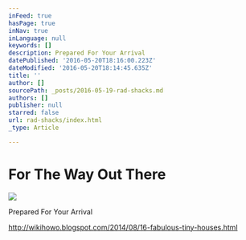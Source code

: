 ```yaml
---
inFeed: true
hasPage: true
inNav: true
inLanguage: null
keywords: []
description: Prepared For Your Arrival
datePublished: '2016-05-20T18:16:00.223Z'
dateModified: '2016-05-20T18:14:45.635Z'
title: ''
author: []
sourcePath: _posts/2016-05-19-rad-shacks.md
authors: []
publisher: null
starred: false
url: rad-shacks/index.html
_type: Article

---
```

# For The Way Out There
![](https://the-grid-user-content.s3-us-west-2.amazonaws.com/34199c80-9132-4629-a9cc-671b5690b930.jpg)

Prepared For Your Arrival

http://wikihowo.blogspot.com/2014/08/16-fabulous-tiny-houses.html